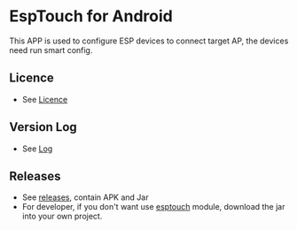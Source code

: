 # EspTouch for Android
This APP is used to configure ESP devices to connect target AP, the devices need run smart config.

## Licence
- See [Licence](ESPRESSIF_MIT_LICENSE_V1.LICENSE)

## Version Log
- See [Log](log)

## Releases
- See [releases](https://github.com/EspressifApp/EspRelease/tree/master/EspTouch), contain APK and Jar
- For developer, if you don't want use [esptouch](esptouch) module, download the jar into your own project.